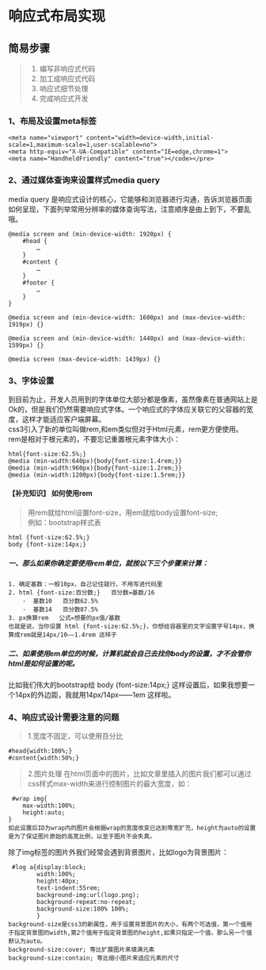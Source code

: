 # 响应式布局实现

## 简易步骤
> 1. 编写非响应式代码
> 2. 加工成响应式代码  
> 3. 响应式细节处理  
> 4. 完成响应式开发  

### 1、布局及设置meta标签    

    <meta name="viewport" content="width=device-width,initial-scale=1,maximum-scale=1,user-scalable=no">  
    <meta http-equiv="X-UA-Compatible" content="IE=edge,chrome=1">  
    <meta name="HandheldFriendly" content="true"></code></pre>  
    
### 2、通过媒体查询来设置样式media query
media query 是响应式设计的核心，它能够和浏览器进行沟通，告诉浏览器页面如何呈现，下面列举常用分辨率的媒体查询写法，注意顺序是由上到下，不要乱哦。  

    @media screen and (min-device-width: 1920px) {
        #head {
            …
        }
        #content {
            …
        }
        #footer {
            …
        }
    }

    @media screen and (min-device-width: 1600px) and (max-device-width: 1919px) {}

    @media screen and (min-device-width: 1440px) and (max-device-width: 1599px) {}

    @media screen (max-device-width: 1439px) {}
    
    


### 3、字体设置    
到目前为止，开发人员用到的字体单位大部分都是像素，虽然像素在普通网站上是Ok的，但是我们仍然需要响应式字体。一个响应式的字体应关联它的父容器的宽度，这样才能适应客户端屏幕。  
css3引入了新的单位叫做rem,和em类似但对于Html元素，rem更方便使用。    
rem是相对于根元素的，不要忘记重置根元素字体大小：  
 
    html{font-size:62.5%;}  
    @media (min-width:640px){body{font-size:1.4rem;}}  
    @media (min-width:960px){body{font-size:1.2rem;}}  
    @media (min-width:1200px){body{font-size:1.5rem;}}

#### 【补充知识】 如何使用rem  
> 用rem就给html设置font-size，用em就给body设置font-size;  
例如：bootstrap样式表
    
    html {font-size:62.5%;}   
    body {font-size:14px;}

##### 一、那么如果你确定要使用rem单位，就按以下三个步骤来计算：
    1. 确定基数：一般10px，自己记住就行，不用写进代码里
    2. html {font-size:百分数;}   百分数=基数/16    
        -  基数10   百分数62.5%  
        -  基数14   百分数87.5%
    3. px换算rem   公式=想要的px值/基数  
    也就是说，当你设置 html {font-size:62.5%;}，你想给容器里的文字设置字号14px，换算成rem就是14px/10——1.4rem 这样子

##### 二、如果使用em单位的时候，计算机就会自己去找你body的设置，才不会管你html是如何设置的呢。    
比如我们伟大的bootstrap给 body {font-size:14px;} 这样设置后，如果我想要一个14px的外边距，我就用14px/14px——1em 这样啦。  
  
### 4、响应式设计需要注意的问题  
> 1.宽度不固定，可以使用百分比     
    
    #head{width:100%;}
    #content{width:50%;}
    
> 2.图片处理
在html页面中的图片，比如文章里插入的图片我们都可以通过css样式max-width来进行控制图片的最大宽度，如：

     #wrap img{
        max-width:100%;
        height:auto;
    }
    如此设置后ID为wrap内的图片会根据wrap的宽度改变已达到等宽扩充，height为auto的设置是为了保证图片原始的高宽比例，以至于图片不会失真。

除了img标签的图片外我们经常会遇到背景图片，比如logo为背景图片：
    
     #log a{display:block;
            width:100%;
            height:40px;
            text-indent:55rem;
            background-img:url(logo.png);
            background-repeat:no-repeat;
            background-size:100% 100%;
            }
    background-size是css3的新属性，用于设置背景图片的大小，有两个可选值，第一个值用于指定背景图的width,第2个值用于指定背景图的height,如果只指定一个值，那么另一个值默认为auto。
    background-size:cover; 等比扩展图片来填满元素
    background-size:contain; 等比缩小图片来适应元素的尺寸
    

